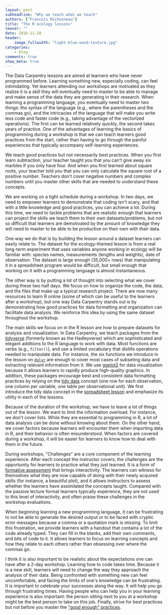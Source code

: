 ```yaml
---
layout: post
subheadline: "Why we teach what we teach"
authors: ["Francois Michonneau"]
title: "The R ecology lessons"
teaser: ""
date: 2016-11-28
header:
    image_fullwidth: "light-blue-wood-texture.jpg"
categories:
    - blog
comments: true
show_meta: true
---
```



The Data Carpentry lessons are aimed at learners who have never programmed
before. Learning something new, especially coding, can feel intimidating. Yet
learners attending our workshops are motivated as they realize it is a skill
they will eventually need to master to be able to manage and make sense of the
data they are generating in their research. When learning a programming
language, you eventually need to master two things: the syntax of the language
(e.g., where the parentheses and the commas go), and the intricacies of the
language that will make you write less code and faster code (e.g., taking
advantage of the vectorized operations). The first can be learned relatively
quickly, the second takes years of practice. One of the advantages of learning
the basics of programming during a workshop is that we can teach learners good
practices from the start, rather than having to go through the painful
experiences that typically accompany self-learning experiences.

We teach good practices but not necessarily best practices. When you first learn
subtraction, your teacher taught you that you can't give away six marbles if you only
have four. And when you first learned about square roots, your teacher told you
that you can only calculate the square root of a positive number. Teachers don't
cover negative numbers and complex numbers until you master other skills that
are needed to understand these concepts.

We are working on a tight schedule during a workshop. In two days, we need to
empower learners to demonstrate that coding isn't scary, and that with a little
knowledge and good practices, you can achieve a lot. During this time, we need
to tackle problems that are realistic enough that learners can project the
skills we teach them to their own datasets/problems, but not so difficult that
learners are demotivated by the amount of knowledge they will need to master to
be able to be productive on their own with their data.

One way we do that is by building the lesson around a dataset learners can
easily relate to. The dataset for the ecology-themed lesson is from a real
long-term experiment that uses variables anyone working in ecology will be familiar
with: species names, measurements (lengths and weights), date of
observation. The dataset is large enough (35,000+ rows) that manipulating it in
a spreadsheet program would be difficult, but small enough that working on it
with a programming language is almost instantaneous.

The other way is by putting a lot of thought into selecting what we cover
during these two half days. We focus on how to organize the code, the data, and
the files that make up a typical research project. There are now many resources
to learn R online (some of which can be useful to the learners after a
workshop), but one way Data Carpentry stands out is by demonstrating how good
practices for data formatting and organization can facilitate data analysis. We
reinforce this idea by using the same dataset throughout the workshop.

The main skills we focus on in the R lesson are how to prepare datasets for
analysis and visualization. In Data Carpentry, we teach packages from
the [tidyverse](https://blog.rstudio.org/2016/09/15/tidyverse-1-0-0/) (formerly
known as the Hadleyverse) which are sophisticated and elegant additions to the R
language to work with data. Most functions are verbs (e.g., `filter()`), and use
a limited vocabulary that distills operations needed to manipulate data. For
instance, the six functions we introduce in the lesson
on
[`dplyr`](https://cran.rstudio.com/web/packages/dplyr/vignettes/introduction.html) are
enough to cover most cases of subseting data and extracting relevant information
from it. We use [ggplot2](http://ggplot2.org/) for data visualization because it
allows learners to rapidly produce high-quality graphics. In addition, these
packages encourage best and consistent data formatting practices by relying on
the [tidy data](http://vita.had.co.nz/papers/tidy-data.pdf) concept (one row for
each observation, one column per variable, one table per observational unit). We
first introduce the tidy data concept in
the
[spreadsheet lesson](http://www.datacarpentry.org/spreadsheet-ecology-lesson/)
and emphasize its utility in each of the lessons.

Because of the duration of the workshop, we have to leave a lot of things out of
the lesson. We want to limit the information overload. For instance, we don't
cover lists. While they are essential to programming in R, a lot of data analysis
can be done without knowing about them. On the other hand, we cover factors
because learners will encounter them when importing data in R, and their
behavior is often misunderstood. When factors are covered during a workshop, it
will be easier for learners to know how to deal with them in the future.

During workshops, "Challenges" are a core component of the learning
experience. After each concept the instructor covers, the challenges are the
opportunity for learners to practice what they just learned. It is a form of
[formative assessment](https://en.wikipedia.org/wiki/Formative_assessment)
that brings interactivity. The learners can witness for
themselves what they are now capable of doing with their newly acquired skills
(for instance, a beautiful plot), and it allows instructors to assess whether
the learners have assimilated the concepts taught. Compared with the passive
lecture format learners typically experience, they are not used to this level of
interactivity, and often praise these challenges in the workshop evaluations.

When beginning learning a new programming language, it can be frustrating to not
be able to generate the desired output or to be faced with cryptic error messages
because a comma or a quotation mark is missing. To limit this frustration, we
provide learners with a handout that contains a lot of the code already
typed. They can fill in the blanks, add their own comments, and bits of code to
it. It allows learners to focus on learning concepts and how they relate to each
others rather than obsessing over where the commas go.

I think it is also important to be realistic about the expectations one can have
after a 2-day workshop. Learning how to code takes time. Because it is a new
skill, learners will need to change the way they approach the analysis of their
data. Being confronted with something new can feel uncomfortable, and facing the
limits of one's knowledge can be frustrating. It is important to celebrate your
successes along the way. It will help you go through frustrating times. Having
people who can help you in your learning experience is also important: the
person sitting next to you at a workshop might be the best person to take on
this job. Finally, strive for best practices but not before you master the
["good enough" practices](https://arxiv.org/abs/1609.00037).
